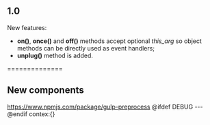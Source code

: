 ## 1.0
New features:

* **on()**, **once()** and **off()** methods accept optional *this_arg* so
object methods can be directly used as event handlers;
* **unplug()** method is added.


==============
## New components
https://www.npmjs.com/package/gulp-preprocess
@ifdef DEBUG --- @endif contex:{}

